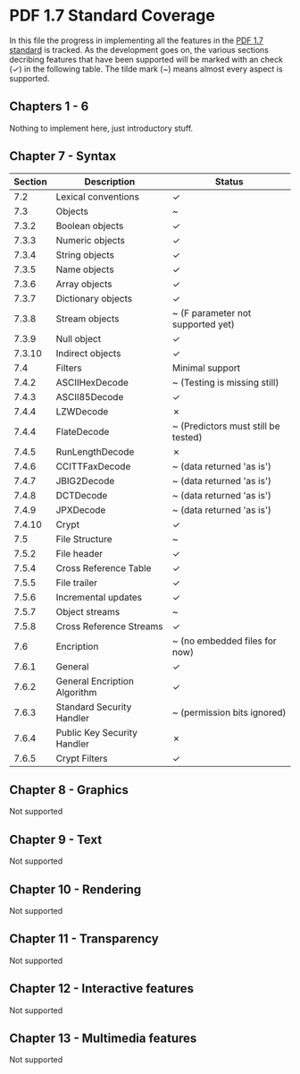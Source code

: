 # PDF 1.7 Standard Coverage

In this file the progress in implementing all the features in the [PDF 1.7 standard](http://wwwimages.adobe.com/www.adobe.com/content/dam/acom/en/devnet/pdf/pdfs/PDF32000_2008.pdf) is tracked.
As the development goes on, the various sections decribing features that have been supported will be marked with an check (✓) in the following table.
The tilde mark (~) means almost every aspect is supported.

## Chapters 1 - 6

Nothing to implement here, just introductory stuff.

## Chapter 7 - Syntax

| Section           | Description                     | Status                                 |
| ----------------- | ------------------------------- | -------------------------------------- |
| 7.2               | Lexical conventions             | ✓                                      |
| 7.3               | Objects                         | ~                                      |
| 7.3.2             | Boolean objects                 | ✓                                      |
| 7.3.3             | Numeric objects                 | ✓                                      |
| 7.3.4             | String objects                  | ✓                                      |
| 7.3.5             | Name objects                    | ✓                                      |
| 7.3.6             | Array objects                   | ✓                                      |
| 7.3.7             | Dictionary objects              | ✓                                      |
| 7.3.8             | Stream objects                  | ~ (F parameter not supported yet)      |
| 7.3.9             | Null object                     | ✓                                      |
| 7.3.10            | Indirect objects                | ✓                                      |
| 7.4               | Filters                         | Minimal support                        |
| 7.4.2             | ASCIIHexDecode                  | ~ (Testing is missing still)           |
| 7.4.3             | ASCII85Decode                   | ✓                                      |
| 7.4.4             | LZWDecode                       | ✗                                      |
| 7.4.4             | FlateDecode                     | ~ (Predictors must still be tested)    |
| 7.4.5             | RunLengthDecode                 | ✗                                      |
| 7.4.6             | CCITTFaxDecode                  | ~ (data returned 'as is')              |
| 7.4.7             | JBIG2Decode                     | ~ (data returned 'as is')              |
| 7.4.8             | DCTDecode                       | ~ (data returned 'as is')              |
| 7.4.9             | JPXDecode                       | ~ (data returned 'as is')              |
| 7.4.10            | Crypt                           | ✓                                      |
| 7.5               | File Structure                  | ~                                      |
| 7.5.2             | File header                     | ✓                                      |
| 7.5.4             | Cross Reference Table           | ✓                                      |
| 7.5.5             | File trailer                    | ✓                                      |
| 7.5.6             | Incremental updates             | ✓                                      |
| 7.5.7             | Object streams                  | ~                                      |
| 7.5.8             | Cross Reference Streams         | ✓                                      |
| 7.6               | Encription                      | ~ (no embedded files for now)          |
| 7.6.1             | General                         | ✓                                      |
| 7.6.2             | General Encription Algorithm    | ✓                                      |
| 7.6.3             | Standard Security Handler       | ~ (permission bits ignored)            |
| 7.6.4             | Public Key Security Handler     | ✗                                      |
| 7.6.5             | Crypt Filters                   | ✓                                      |


## Chapter 8 - Graphics

Not supported

## Chapter 9 - Text

Not supported

## Chapter 10 - Rendering

Not supported

## Chapter 11 - Transparency

Not supported


## Chapter 12 - Interactive features

Not supported

## Chapter 13 - Multimedia features

Not supported
